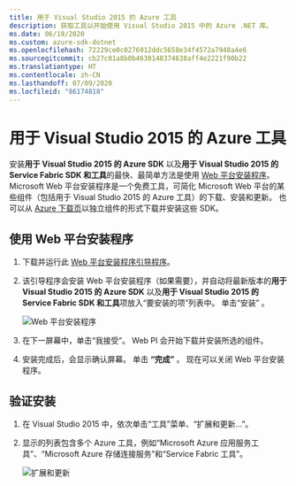 ```yaml
---
title: 用于 Visual Studio 2015 的 Azure 工具
description: 获取工具以开始使用 Visual Studio 2015 中的 Azure .NET 库。
ms.date: 06/19/2020
ms.custom: azure-sdk-dotnet
ms.openlocfilehash: 72229ce0c0276912ddc5658e34f4572a7948a4e6
ms.sourcegitcommit: cb27c01a8b0b4630148374638aff4e2221f90b22
ms.translationtype: HT
ms.contentlocale: zh-CN
ms.lasthandoff: 07/09/2020
ms.locfileid: "86174818"
---
```

# <a name="azure-tools-for-visual-studio-2015"></a>用于 Visual Studio 2015 的 Azure 工具

安装**用于 Visual Studio 2015 的 Azure SDK** 以及**用于 Visual Studio 2015 的 Service Fabric SDK 和工具**的最快、最简单方法是使用 [Web 平台安装程序](https://www.microsoft.com/web/downloads/platform.aspx)。 Microsoft Web 平台安装程序是一个免费工具，可简化 Microsoft Web 平台的某些组件（包括用于 Visual Studio 2015 的 Azure 工具）的下载、安装和更新。 也可以从 [Azure 下载页](https://azure.microsoft.com/downloads/)以独立组件的形式下载并安装这些 SDK。

## <a name="using-the-web-platform-installer"></a>使用 Web 平台安装程序

1. 下载并运行此 [Web 平台安装程序引导程序](https://www.microsoft.com/web/handlers/webpi.ashx?command=getinstallerredirect&appid=VWDOrVs2015AzurePack;MicrosoftAzure-ServiceFabric-VS2015)。

2. 该引导程序会安装 Web 平台安装程序（如果需要），并自动将最新版本的**用于 Visual Studio 2015 的 Azure SDK** 以及**用于 Visual Studio 2015 的 Service Fabric SDK 和工具**项放入“要安装的项”列表中。  单击“安装”  。

    ![Web 平台安装程序](media/vs2015-install/webpi.png)

3. 在下一屏幕中，单击“我接受”。  Web PI 会开始下载并安装所选的组件。

4. 安装完成后，会显示确认屏幕。 单击 **“完成”** 。 现在可以关闭 Web 平台安装程序。

## <a name="verifying-the-installation"></a>验证安装

1. 在 Visual Studio 2015 中，依次单击“工具”菜单、“扩展和更新...”。  

2. 显示的列表包含多个 Azure 工具，例如“Microsoft Azure 应用服务工具”、“Microsoft Azure 存储连接服务”和“Service Fabric 工具”。   

    ![扩展和更新](media/vs2015-install/ext-tools.png)
